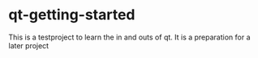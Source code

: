 # qt-getting-started
This is a testproject to learn the in and outs of qt. It is a preparation for a later project
